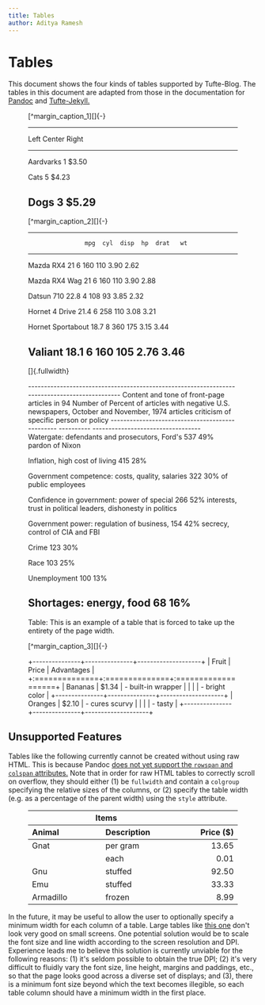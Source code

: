 ```yaml
---
title: Tables
author: Aditya Ramesh
---
```


# Tables

This document shows the four kinds of tables supported by Tufte-Blog. The
tables in this document are adapted from those in the documentation for
[Pandoc][pandoc] and [Tufte-Jekyll.][tufte_jekyll]

[pandoc]: http://pandoc.org
[tufte_jekyll]: http://github.com/clayh53/tufte-jekyll

<figure>
[^margin_caption_1][]{-}

-------------------------
Left       Center   Right
--------- -------- ------
Aardvarks    1      $3.50

Cats         5      $4.23

Dogs         3      $5.29
-------------------------
</figure>

[^margin_caption_1]: This is an example of a normal table. It is capable of stretching to take up
the entirety of the text width in order to accommodate its contents.

<figure>
[^margin_caption_2][]{-}

-------------------------------------------------
                    mpg  cyl  disp  hp  drat   wt
------------------ ---- ---- ----- --- ----- ----
Mazda RX4            21    6   160 110  3.90 2.62

Mazda RX4 Wag        21    6   160 110  3.90 2.88

Datsun 710         22.8    4   108  93  3.85 2.32

Hornet 4 Drive     21.4    6   258 110  3.08 3.21

Hornet Sportabout  18.7    8   360 175  3.15 3.44

Valiant            18.1    6   160 105  2.76 3.46
-------------------------------------------------
[]{.fullwidth}
</figure>

[^margin_caption_2]: This is an example of a table that is forced to take up the entirety of the
text width.

<figure class="fullwidth">
----------------------------------------------------------------------------------------------
Content and tone of front-page articles in 94     Number of  Percent of articles with negative
U.S. newspapers, October and November, 1974        articles    criticism of specific person or
                                                                                        policy
------------------------------------------------ ---------- ----------------------------------
Watergate: defendants and prosecutors, Ford's           537                                49%
pardon of Nixon

Inflation, high cost of living                          415                                28%

Government competence: costs, quality, salaries         322                                30%
of public employees

Confidence in government: power of special              266                                52%
interests, trust in political leaders,
dishonesty in politics

Government power: regulation of business,               154                                42%
secrecy, control of CIA and FBI

Crime                                                   123                                30%

Race                                                    103                                25%

Unemployment                                            100                                13%

Shortages: energy, food                                  68                                16%
----------------------------------------------------------------------------------------------

Table: This is an example of a table that is forced to take up the entirety of the page width.
</figure>

<figure>
[^margin_caption_3][]{-}

+---------------+---------------+--------------------+
| Fruit         | Price         | Advantages         |
+:==============+:==============+:===================+
| Bananas       | $1.34         | - built-in wrapper |
|               |               | - bright color     |
+---------------+---------------+--------------------+
| Oranges       | $2.10         | - cures scurvy     |
|               |               | - tasty            |
+---------------+---------------+--------------------+

</figure>

[^margin_caption_3]: This table was created using Pandoc's grid table syntax. It can contain
arbitrary block elements, such as paragraphs, code blocks, lists, etc. **However, it is not
compatible with the `fullwidth` class.** Neither the table nor its enclosing figure should be
assigned the `fullwidth` class.

## Unsupported Features

Tables like the following currently cannot be created without using raw HTML. This is because Pandoc
[does not yet support the `rowspan` and `colspan` attributes.][pandoc_rowspan_colspan] Note that in
order for raw HTML tables to correctly scroll on overflow, they should either (1) be `fullwidth` and
contain a `colgroup` specifying the relative sizes of the columns, or (2) specify the table width
(e.g. as a percentage of the parent width) using the `style` attribute.

<figure>
<table class="fullwidth">
<colgroup>
<col style="width: 4%">
<col style="width: 4%">
<col style="width: 3%">
</colgroup>
<thead>
<tr><th colspan="2" class="cmid">Items</th><th class="no-hrule"></th></tr>
<tr><th style="text-align: left">Animal</th><th style="text-align: left">Description</th><th style="text-align: right">Price ($)</th></tr>
</thead>
<tbody>
<tr><td>Gnat</td><td>per gram</td><td style="text-align: right">13.65</td></tr>
<tr><td></td><td>each</td><td style="text-align: right">0.01</td></tr>
<tr><td>Gnu</td><td>stuffed</td><td style="text-align: right">92.50</td></tr>
<tr><td>Emu</td><td>stuffed</td><td style="text-align: right">33.33</td></tr>
<tr><td>Armadillo</td><td>frozen</td><td style="text-align: right">8.99</td></tr>
</tbody>
</table>
</figure>

[pandoc_rowspan_colspan]: http://github.com/jgm/pandoc/issues/3274

In the future, it may be useful to allow the user to optionally specify a minimum width for each
column of a table. Large tables like [this one][large_table] don't look very good on small screens.
One potential solution would be to scale the font size and line width according to the screen
resolution and DPI. Experience leads me to believe this solution is currently unviable for the
following reasons: (1) it's seldom possible to obtain the true DPI; (2) it's very difficult to
fluidly vary the font size, line height, margins and paddings, etc., so that the page looks good
across a diverse set of displays; and (3), there is a minimum font size beyond which the text
becomes illegible, so each table column should have a minimum width in the first place.

[large_table]: posts/tables/tables.html#large-table
